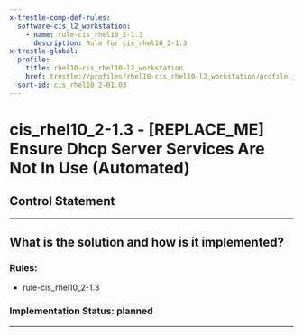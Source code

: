 ```yaml
---
x-trestle-comp-def-rules:
  software-cis_l2_workstation:
    - name: rule-cis_rhel10_2-1.3
      description: Rule for cis_rhel10_2-1.3
x-trestle-global:
  profile:
    title: rhel10-cis_rhel10-l2_workstation
    href: trestle://profiles/rhel10-cis_rhel10-l2_workstation/profile.json
  sort-id: cis_rhel10_2-01.03
---
```


# cis_rhel10_2-1.3 - \[REPLACE_ME\] Ensure Dhcp Server Services Are Not In Use (Automated)

## Control Statement

______________________________________________________________________

## What is the solution and how is it implemented?

<!-- For implementation status enter one of: implemented, partial, planned, alternative, not-applicable -->

<!-- Note that the list of rules under ### Rules: is read-only and changes will not be captured after assembly to JSON -->

<!-- Add control implementation description here for control: cis_rhel10_2-1.3 -->

### Rules:

  - rule-cis_rhel10_2-1.3

### Implementation Status: planned

______________________________________________________________________
